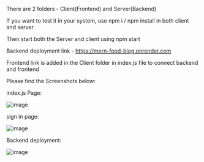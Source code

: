 There are 2 folders - Client(Frontend) and Server(Backend)

If you want to test it in your system, use npm i / npm install in both client and server

Then start both the Server and client using npm start

Backend deployment link - https://mern-food-blog.onrender.com

Frontend link is added in the Client folder in index.js file to connect backend and frontend

Please find the Screenshots below:

index.js Page:

![image](https://github.com/dheeraj3005/mern_blog_food/assets/113555128/8a4fdddc-7c09-48b5-9f6e-fddeceead290)

sign in page:

![image](https://github.com/dheeraj3005/mern_blog_food/assets/113555128/b7aa1554-36c7-4e75-8e59-f0eca0f44816)

Backend deployment:

![image](https://github.com/dheeraj3005/mern_blog_food/assets/113555128/17ea7fd0-1247-4829-82bd-175a43a8429f)




